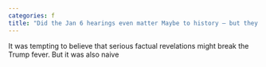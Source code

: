 ```yaml
---
categories: f
title: "Did the Jan 6 hearings even matter Maybe to history — but they havent turned the tide"
---
```

It was tempting to believe that serious factual revelations might break the Trump fever. But it was also naive